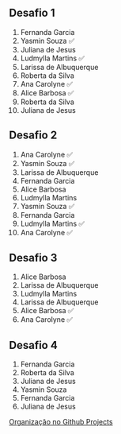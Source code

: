 ## Desafio 1  
1. Fernanda Garcia 
2. Yasmin Souza ✅ 
3. Juliana de Jesus 
4. Ludmylla Martins ✅ 
5. Larissa de Albuquerque 
6. Roberta da Silva 
7. Ana Carolyne ✅
8. Alice Barbosa ✅
9. Roberta da Silva 
10. Juliana de Jesus

## Desafio 2 
1. Ana Carolyne ✅
2. Yasmin Souza ✅ 
3. Larissa de Albuquerque 
4. Fernanda Garcia 
5. Alice Barbosa 
6. Ludmylla Martins 
7. Yasmin Souza ✅ 
8. Fernanda Garcia 
9. Ludmylla Martins ✅ 
10. Ana Carolyne ✅

## Desafio 3 
1. Alice Barbosa 
2. Larissa de Albuquerque 
3. Ludmylla Martins 
4. Larissa de Albuquerque 
5. Alice Barbosa ✅
6. Ana Carolyne ✅

## Desafio 4 
1. Fernanda Garcia 
2. Roberta da Silva 
3. Juliana de Jesus 
4. Yasmin Souza 
5. Fernanda Garcia 
6. Juliana de Jesus 

[Organização no Github Projects ](https://github.com/orgs/Squad-Jaqueline-Goes/projects/4/views/1)
